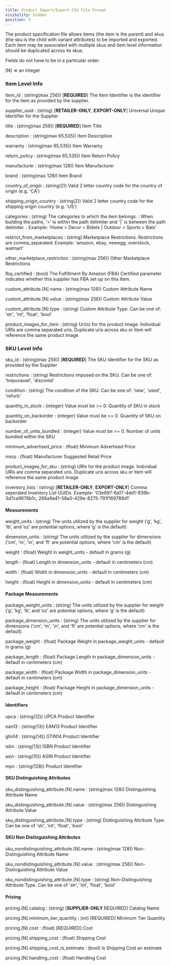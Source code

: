 ```yaml
---
title: Product Import/Export CSV File Format
visibility: hidden
position: 5
---
```

The product specification file allows items (the item is the parent) and skus (the sku is the child with variant attributes) to be imported and exported.  Each item may be associated with multiple skus and item level information should be duplicated across its skus.

Fields do not have to be in a particular order.

[N] => an integer

### Item Level Info

item_id
: (string(max 256))  [**REQUIRED**] The Item Identifier is the identifier for the item as provided by the supplier.

supplier_uuid
: (string) [**RETAILER-ONLY**, **EXPORT-ONLY**] Universal Unique Identifier for the Supplier

title
: (string(max 256)) [**REQUIRED**] Item Title

description
: (string(max 65,535)) Item Description

warranty
: (string(max 65,535)) Item Warranty

return_policy
: (string(max 65,535)) Item Return Policy

manufacturer
: (string(max 128)) Item Manufacturer

brand
: (string(max 128)) Item Brand

country_of_origin
: (string(2)) Valid 2 letter country code for the country of origin (e.g. 'CA')

shipping_origin_country
: (string(2)) Valid 2 letter country code for the shipping origin country (e.g. 'US')

categories
: (string) The categories to which the item belongs.
: When building the paths, '>' is within the path delimiter and '\|' is between the path delimiter.
: Example: 'Home > Decor > Bidets \| Outdoor > Sports > Bats'

restrict_from_marketplaces
: (string) Marketplace Restrictions.  Restrictions are comma_separated.  Example: 'amazon, ebay, newegg, overstock, walmart'

other_marketplace_restriction
: (string(max 256)) Other Marketplace Restrictions

fba_certified
: (bool) The Fulfillment By Amazon (FBA) Certified parameter indicates whether this supplier has FBA set up on this Item.

custom_attribute.[N].name
: (string(max 128)) Custom Attribute Name

custom_attribute.[N].value
: (string(max 256)) Custom Attribute Value

custom_attribute.[N].type
: (string) Custom Attribute Type.  Can be one of: 'str', 'int', 'float', 'bool'

product_images_for_item
: (string) Uri(s) for the product image.  Individual URIs are comma separated uris. Duplicate uris across sku or item will reference the same product image

### SKU Level Info

sku_id
: (string(max 256)) [**REQUIRED**] The SKU Identifier for the SKU as provided by the Supplier

restrictions
: (string) Restrictions imposed on the SKU.  Can be one of: 'tmpunavail', 'discontd'

condition
: (string) The condition of the SKU.  Can be one of: 'new', 'used', 'refurb'

quantity_in_stock
: (integer) Value must be >= 0.  Quantity of SKU in stock

quantity_on_backorder
: (integer) Value must be >= 0. Quantity of SKU on backorder

number_of_units_bundled
: (integer) Value must be >= 0. Number of units bundled within the SKU

minimum_advertised_price
: (float) Minimum Advertised Price

msrp
: (float) Manufacturer Suggested Retail Price

product_images_for_sku
: (string) URIs for the product image.  Individual URIs are comma separated uris. Duplicate uris across sku or item will reference the same product image

inventory_lists
: (string) [**RETAILER-ONLY**, **EXPORT-ONLY**] Comma seperated Inventory List UUIDs.  Example: '03e697-6a17-4dd1-939b-3d7ca9676b1c, 266a9a41-58a0-429e-8275-791f169789d1'


#### Measurements

weight_units
: (string) The units utilized by the supplier for weight (‘g’, ‘kg’, ‘lb’, and ‘oz’ are potential options, where ‘g’ is the default)

dimension_units
: (string) The units utilized by the supplier for dimensions ('cm', 'm', 'in', and 'ft' are potential options, where 'cm' is the default)

weight
: (float) Weight in weight_units - default in grams (g)

length
: (float) Length in dimension_units - default in centimeters (cm)

width
: (float) Width in dimension_units - default in centimeters (cm)

height
: (float) Height in dimension_units - default in centimeters (cm)

#### Package Measurements

package_weight_units
: (string) The units utilized by the supplier for weight (‘g’, ‘kg’, ‘lb’, and ‘oz’ are potential options, where ‘g’ is the default)

package_dimension_units
: (string) The units utilized by the supplier for dimensions ('cm', 'm', 'in', and 'ft' are potential options, where 'cm' is the default)

package_weight
: (float) Package Weight in package_weight_units - default in grams (g)

package_length
: (float) Package Length in package_dimension_units - default in centimeters (cm)

package_width
: (float) Package Width in package_dimension_units - default in centimeters (cm)

package_height
: (float) Package Height in package_dimension_units - default in centimeters (cm)

#### Identifiers

upca
: (string(12)) UPCA Product Identifier

ean13
: (string(13)) EAN13 Product Identifier

gtin14
: (string(14)) GTIN14 Product Identifier

isbn
: (string(13)) ISBN Product Identifier

asin
: (string(10)) ASIN Product Identifier

mpn
: (string(128)) Product Identifier

#### SKU Distinguishing Attributes

sku_distinguishing_attribute.[N].name
: (string(max 128)) Distinguishing Attribute Name

sku_distinguishing_attribute.[N].value
: (string(max 256)) Distinguishing Attribute Value

sku_distinguishing_attribute.[N].type
: (string) Distinguishing Attribute Type.  Can be one of 'str', 'int', 'float', 'bool'

#### SKU Non Distinguishing Attributes

sku_nondistinguishing_attribute.[N].name
: (string(max 128)) Non-Distinguishing Attribute Name

sku_nondistinguishing_attribute.[N].value
: (string(max 256)) Non-Distinguishing Attribute Value

sku_nondistinguishing_attribute.[N].type
: (string) Non-Distinguishing Attribute Type.  Can be one of 'str', 'int', 'float', 'bool'

#### Pricing

pricing.[N].catalog
: (string) [**SUPPLIER-ONLY**  REQUIRED] Catalog Name

pricing.[N].minimum_tier_quantity
: (int) [REQUIRED] Minimum Tier Quantity

pricing.[N].cost
: (float) [REQUIRED] Cost

pricing.[N].shipping_cost
: (float) Shipping Cost

pricing.[N].shipping_cost_is_estimate
: (bool) Is Shipping Cost an estimate

pricing.[N].handling_cost
: (float) Handling Cost

